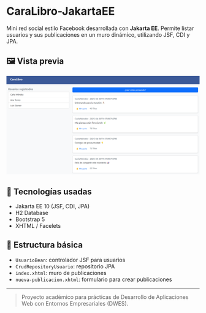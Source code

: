 # CaraLibro-JakartaEE

Mini red social estilo Facebook desarrollada con **Jakarta EE**. Permite listar usuarios y sus publicaciones en un muro dinámico, utilizando JSF, CDI y JPA.

## 🖼️ Vista previa

![Vista de la app](https://github.com/nishikyr/CaraLibro-JakartaEE/blob/master/preview/main.png)

## 🚀 Tecnologías usadas

- Jakarta EE 10 (JSF, CDI, JPA)
- H2 Database
- Bootstrap 5
- XHTML / Facelets

## 📂 Estructura básica

- `UsuarioBean`: controlador JSF para usuarios
- `CrudRepositoryUsuario`: repositorio JPA
- `index.xhtml`: muro de publicaciones
- `nueva-publicacion.xhtml`: formulario para crear publicaciones

---

> Proyecto académico para prácticas de Desarrollo de Aplicaciones Web con Entornos Empresariales (DWES).

